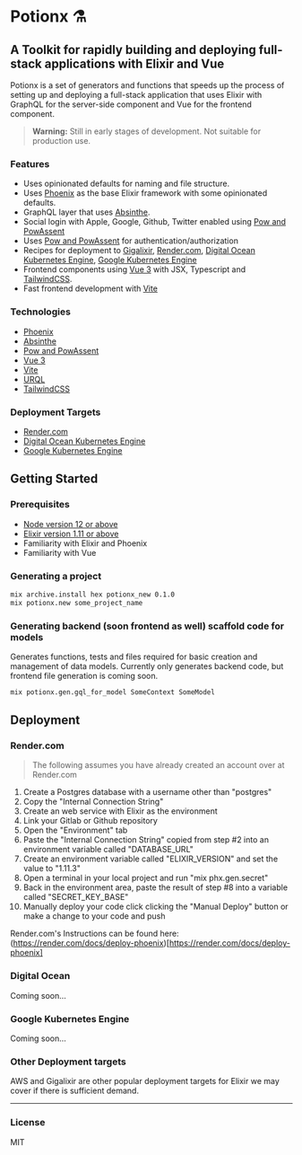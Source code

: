 # Potionx ⚗️

## A Toolkit for rapidly building and deploying full-stack applications with Elixir and Vue
Potionx is a set of generators and functions that speeds up the process of setting up and deploying a full-stack application that uses Elixir with GraphQL for the server-side component and Vue for the frontend component. 

> **Warning:** Still in early stages of development. Not suitable for production use. 

### Features
- Uses opinionated defaults for naming and file structure.
- Uses [Phoenix](https://github.com/phoenixframework/phoenix) as the base Elixir framework with some opinionated defaults.
- GraphQL layer that uses [Absinthe](https://github.com/absinthe-graphql/absinthe).
- Social login with Apple, Google, Github, Twitter enabled using [Pow and PowAssent](https://github.com/danschultzer/pow)
- Uses [Pow and PowAssent](https://github.com/danschultzer/pow) for authentication/authorization
- Recipes for deployment to [Gigalixir](https://www.gigalixir.com/), [Render.com](https://render.com/), [Digital Ocean Kubernetes Engine](https://www.digitalocean.com/products/kubernetes/), [Google Kubernetes Engine](https://cloud.google.com/kubernetes-engine)
- Frontend components using [Vue 3](https://github.com/vuejs/vue) with JSX, Typescript and [TailwindCSS](https://tailwindcss.com/).
- Fast frontend development with [Vite](https://github.com/vitejs/vite)

### Technologies
- [Phoenix](https://github.com/phoenixframework/phoenix)
- [Absinthe](https://github.com/absinthe-graphql/absinthe)
- [Pow and PowAssent](https://github.com/danschultzer/pow)
- [Vue 3](https://github.com/vuejs/vue)
- [Vite](https://github.com/vitejs/vite)
- [URQL](https://github.com/FormidableLabs/urql)
- [TailwindCSS](https://tailwindcss.com/)

### Deployment Targets
- [Render.com](https://render.com/)
- [Digital Ocean Kubernetes Engine](https://www.digitalocean.com/products/kubernetes/)
- [Google Kubernetes Engine](https://cloud.google.com/kubernetes-engine)

## Getting Started

### Prerequisites

- [Node version 12 or above](https://nodejs.org/en/)
- [Elixir version 1.11 or above](https://elixir-lang.org/install.html)
- Familiarity with Elixir and Phoenix
- Familiarity with Vue


### Generating a project

```sh
mix archive.install hex potionx_new 0.1.0
mix potionx.new some_project_name
```

### Generating backend (soon frontend as well) scaffold code for models
Generates functions, tests and files required for basic creation and management of data models. Currently only generates backend code, but frontend file generation is coming soon.
```sh
mix potionx.gen.gql_for_model SomeContext SomeModel
```

## Deployment

### Render.com
> The following assumes you have already created an account over at Render.com
1. Create a Postgres database with a username other than "postgres"
2. Copy the "Internal Connection String"
3. Create an web service with Elixir as the environment
4. Link your Gitlab or Github repository
5. Open the "Environment" tab
6. Paste the "Internal Connection String" copied from step #2 into an environment variable called "DATABASE_URL"
7. Create an environment variable called "ELIXIR_VERSION" and set the value to "1.11.3"
8. Open a terminal in your local project and run "mix phx.gen.secret"
9. Back in the environment area, paste the result of step #8 into a variable called "SECRET_KEY_BASE"
10. Manually deploy your code click clicking the "Manual Deploy" button or make a change to your code and push

Render.com's Instructions can be found here: (https://render.com/docs/deploy-phoenix)[https://render.com/docs/deploy-phoenix]

### Digital Ocean
Coming soon...

### Google Kubernetes Engine
Coming soon...

### Other Deployment targets
AWS and Gigalixir are other popular deployment targets for Elixir we may cover if there is sufficient demand.

---
### License
MIT